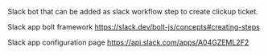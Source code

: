 Slack bot that can be added as slack workflow step to create clickup ticket.

Slack app bolt framework https://slack.dev/bolt-js/concepts#creating-steps

Slack app configuration page https://api.slack.com/apps/A04GZEML2F2